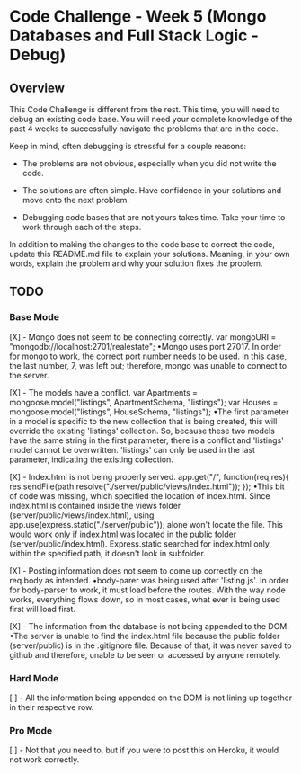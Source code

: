 # Code Challenge - Week 5 (Mongo Databases and Full Stack Logic - Debug)

## Overview

This Code Challenge is different from the rest. This time, you will need to debug an existing code base. You will need your
complete knowledge of the past 4 weeks to successfully navigate the problems that are in the code.

Keep in mind, often debugging is stressful for a couple reasons:

* The problems are not obvious, especially when you did not write the code.

* The solutions are often simple. Have confidence in your solutions and move onto the next problem.

* Debugging code bases that are not yours takes time. Take your time to work through each of the steps.


In addition to making the changes to the code base to correct the code, update this README.md file to explain your solutions.
Meaning, in your own words, explain the problem and why your solution fixes the problem.


## TODO

### Base Mode
[X] - Mongo does not seem to be connecting correctly.
var mongoURI = "mongodb://localhost:2701/realestate";
•Mongo uses port 27017. In order for mongo to work, the correct port number needs to be used. In this case, the last number, 7, was left out; therefore, mongo was unable to connect to the server.


[X] - The models have a conflict.
var Apartments = mongoose.model("listings", ApartmentSchema, "listings");
var Houses = mongoose.model("listings", HouseSchema, "listings");
•The first parameter in a model is specific to the new collection that is being created, this will override the existing 'listings' collection. So, because these two models have the same string in the first parameter, there is a conflict and 'listings' model cannot be overwritten. 'listings' can only be used in the last parameter, indicating the existing collection.

[X] - Index.html is not being properly served.
app.get("/", function(req,res){
  res.sendFile(path.resolve("./server/public/views/index.html"));
});
•This bit of code was missing, which specified the location of index.html. Since index.html is contained inside the views folder (server/public/views/index.html), using app.use(express.static("./server/public")); alone won't locate the file. This would work only if index.html was located in the public folder (server/public/index.html). Express.static searched for index.html only within the specified path, it doesn't look in subfolder.


[X] - Posting information does not seem to come up correctly on the req.body as intended.
•body-parer was being used after 'listing.js'. In order for body-parser to work, it must load before the routes. With the way node works, everything flows down, so in most cases, what ever is being used first will load first.

[X] - The information from the database is not being appended to the DOM.
•The server is unable to find the index.html file because the public folder (server/public) is in the .gitignore file. Because of that, it was never saved to github and therefore, unable to be seen or accessed by anyone remotely.


### Hard Mode
[ ] - All the information being appended on the DOM is not lining up together in their respective row.


### Pro Mode
[ ] - Not that you need to, but if you were to post this on Heroku, it would not work correctly.
